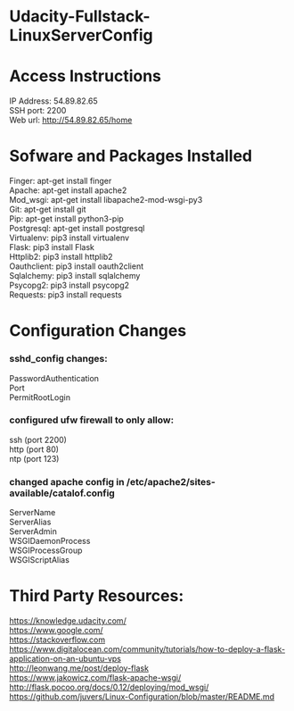 # Udacity-Fullstack-LinuxServerConfig

# Access Instructions
IP Address: 54.89.82.65  
SSH port: 2200  
Web url: http://54.89.82.65/home

# Sofware and Packages Installed
Finger: apt-get install finger  
Apache: apt-get install apache2  
Mod_wsgi: apt-get install libapache2-mod-wsgi-py3  
Git: apt-get install git  
Pip: apt-get install python3-pip  
Postgresql: apt-get install postgresql  
Virtualenv: pip3 install virtualenv  
Flask: pip3 install Flask  
Httplib2: pip3 install httplib2  
Oauthclient: pip3 install oauth2client  
Sqlalchemy: pip3 install sqlalchemy  
Psycopg2: pip3 install psycopg2  
Requests: pip3 install requests  

# Configuration Changes
### sshd_config changes:  
  PasswordAuthentication  
  Port  
  PermitRootLogin  
  
### configured ufw firewall to only allow:  
  ssh (port 2200)  
  http (port 80)  
  ntp (port 123)  
  
### changed apache config in /etc/apache2/sites-available/catalof.config  
  ServerName  
  ServerAlias  
  ServerAdmin  
  WSGIDaemonProcess  
  WSGIProcessGroup  
  WSGIScriptAlias  
  
# Third Party Resources:  
https://knowledge.udacity.com/  
https://www.google.com/  
https://stackoverflow.com  
https://www.digitalocean.com/community/tutorials/how-to-deploy-a-flask-application-on-an-ubuntu-vps  
http://leonwang.me/post/deploy-flask  
https://www.jakowicz.com/flask-apache-wsgi/  
http://flask.pocoo.org/docs/0.12/deploying/mod_wsgi/  
https://github.com/juvers/Linux-Configuration/blob/master/README.md  

  
  
